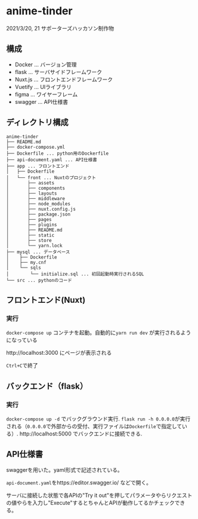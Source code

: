 # anime-tinder
2021/3/20, 21 サポーターズハッカソン制作物


## 構成
- Docker ... バージョン管理
- flask ... サーバサイドフレームワーク
- Nuxt.js ... フロントエンドフレームワーク
- Vuetify ... UIライブラリ
- figma ... ワイヤーフレーム
- swagger ... API仕様書

## ディレクトリ構成
```
anime-tinder
├── README.md
├── docker-compose.yml
├── Dockerfile ... python用のDockerfile
├── api-document.yaml ... API仕様書
├── app ... フロントエンド
│   ├── Dockerfile
│   └── front ... Nuxtのプロジェクト
│       ├── assets
│       ├── components
│       ├── layouts
│       ├── middleware
│       ├── node_modules
│       ├── nuxt.config.js
│       ├── package.json
│       ├── pages
│       ├── plugins
│       ├── README.md
│       ├── static
│       ├── store
│       └── yarn.lock
├── mysql ... データベース
│    ├── Dockerfile
│    ├── my.cnf
│    └── sqls
│        └── initialize.sql ... 初回起動時実行されるSQL
└── src ... pythonのコード
```

## フロントエンド(Nuxt)
### 実行
`docker-compose up` コンテナを起動。自動的に`yarn run dev` が実行されるようになっている

http://localhost:3000 にページが表示される

`Ctrl+C`で終了

## バックエンド（flask）
### 実行
`docker-compose up -d` でバックグラウンド実行. `flask run -h 0.0.0.0`が実行される（`0.0.0.0`で外部からの受付、実行ファイルは`Dockerfile`で指定している）. http://localhost:5000 でバックエンドに接続できる.

## API仕様書
swaggerを用いた。yaml形式で記述されている。

`api-document.yaml`をhttps://editor.swagger.io/ などで開く。

サーバに接続した状態で各APIの"Try it out"を押してパラメータやらリクエストの値やらを入力し"Execute"するとちゃんとAPIが動作してるかチェックできる。
